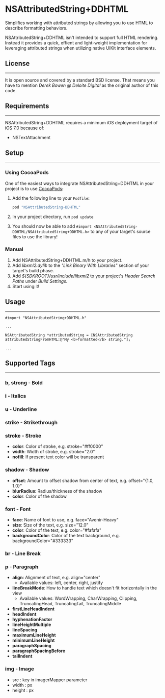 NSAttributedString+DDHTML
=========================

Simplifies working with attributed strings by allowing you to use HTML to describe formatting behaviors.

NSAttributedString+DDHTML isn't intended to support full HTML rendering.  Instead it provides a quick, effient and light-weight implementation for leveraging attributed strings when utilizing native UIKit interface elements.

## License
-----

It is open source and covered by a standard BSD license. That means you have to mention *Derek Bowen @ Deloite Digital* as the original author of this code.

## Requirements
-----
NSAttributedString+DDHTML requires a minimum iOS deployment target of iOS 7.0 because of:

* NSTextAttachment

## Setup
-----

### Using CocoaPods

One of the easiest ways to integrate NSAttributedString+DDHTML in your project is to use [CocoaPods](http://cocoapods.org/):

1. Add the following line to your `Podfile`:

    ````ruby
    pod "NSAttributedString-DDHTML"
    ````

2. In your project directory, run `pod update`
3. You should now be able to add `#import <NSAttributedString-DDHTML/NSAttributedString+DDHTML.h>` to any of your target's source files to use the library!

### Manual

1. Add NSAttributedString+DDHTML.m/h to your project.
2. Add *libxml2.dylib* to the *"Link Binary With Libraries"* section of your target's build phase.
3. Add *${SDKROOT}/usr/include/libxml2* to your project's *Header Search Paths* under *Build Settings*.
4. Start using it!

## Usage
-----
	#import "NSAttributedString+DDHTML.h"
	
	...
	
	NSAttributedString *attributedString = [NSAttributedString attributedStringFromHTML:@"My <b>formatted</b> string."];
	
	...
	
	
## Supported Tags
-----

### b, strong - Bold

### i - Italics

### u - Underline

### strike - Strikethrough

### stroke - Stroke
* **color**: Color of stroke, e.g. stroke="#ff0000"
* **width**: Width of stroke, e.g. stroke="2.0"
* **nofill**: If present text color will be transparent

### shadow - Shadow
* **offset**: Amount to offset shadow from center of text, e.g. offset="{1.0, 1.0}"
* **blurRadius**: Radius/thickness of the shadow
* **color**: Color of the shadow

### font - Font
* **face**: Name of font to use, e.g. face="Avenir-Heavy"
* **size**: Size of the text, e.g. size="12.0"
* **color**: Color of the text, e.g. color="#fafafa"
* **backgroundColor**: Color of the text background, e.g. backgroundColor="#333333"

### br - Line Break

### p - Paragraph
* **align**: Alignment of text, e.g. align="center"
  * Available values: left, center, right, justify
* **lineBreakMode**: How to handle text which doesn't fit horizontally in the view
  * Available values: WordWrapping, CharWrapping, Clipping, TruncatingHead, TruncatingTail, TruncatingMiddle
* **firstLineHeadIndent**
* **headIndent**
* **hyphenationFactor**
* **lineHeightMultiple**
* **lineSpacing**
* **maximumLineHeight**
* **minimumLineHeight**
* **paragraphSpacing**
* **paragraphSpacingBefore**
* **tailIndent**

### img - Image 
* src : key in imagerMapper parameter
* width : px
* height : px

